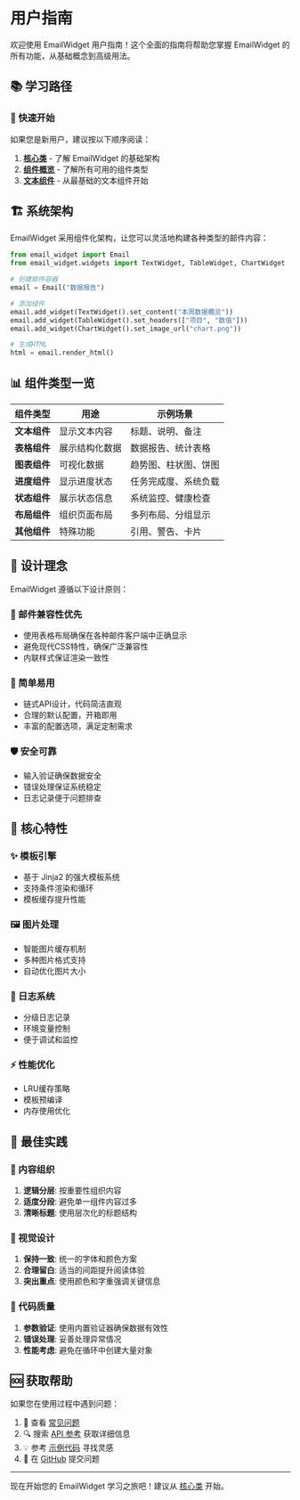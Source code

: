 # 用户指南

欢迎使用 EmailWidget 用户指南！这个全面的指南将帮助您掌握 EmailWidget 的所有功能，从基础概念到高级用法。

## 📚 学习路径

### 🚀 快速开始
如果您是新用户，建议按以下顺序阅读：

1. **[核心类](core-classes.md)** - 了解 EmailWidget 的基础架构
2. **[组件概览](widget-overview.md)** - 了解所有可用的组件类型
3. **[文本组件](text-widget.md)** - 从最基础的文本组件开始

## 🏗️ 系统架构

EmailWidget 采用组件化架构，让您可以灵活地构建各种类型的邮件内容：

```python
from email_widget import Email
from email_widget.widgets import TextWidget, TableWidget, ChartWidget

# 创建邮件容器
email = Email("数据报告")

# 添加组件
email.add_widget(TextWidget().set_content("本周数据概览"))
email.add_widget(TableWidget().set_headers(["项目", "数值"]))
email.add_widget(ChartWidget().set_image_url("chart.png"))

# 生成HTML
html = email.render_html()
```

## 📊 组件类型一览

| 组件类型 | 用途 | 示例场景 |
|---------|------|----------|
| **文本组件** | 显示文本内容 | 标题、说明、备注 |
| **表格组件** | 展示结构化数据 | 数据报告、统计表格 |
| **图表组件** | 可视化数据 | 趋势图、柱状图、饼图 |
| **进度组件** | 显示进度状态 | 任务完成度、系统负载 |
| **状态组件** | 展示状态信息 | 系统监控、健康检查 |
| **布局组件** | 组织页面布局 | 多列布局、分组显示 |
| **其他组件** | 特殊功能 | 引用、警告、卡片 |

## 🎨 设计理念

EmailWidget 遵循以下设计原则：

### 📱 邮件兼容性优先
- 使用表格布局确保在各种邮件客户端中正确显示
- 避免现代CSS特性，确保广泛兼容性
- 内联样式保证渲染一致性

### 🔧 简单易用
- 链式API设计，代码简洁直观
- 合理的默认配置，开箱即用
- 丰富的配置选项，满足定制需求

### 🛡️ 安全可靠
- 输入验证确保数据安全
- 错误处理保证系统稳定
- 日志记录便于问题排查

## 🔧 核心特性

### ✨ 模板引擎
- 基于 Jinja2 的强大模板系统
- 支持条件渲染和循环
- 模板缓存提升性能

### 🖼️ 图片处理
- 智能图片缓存机制
- 多种图片格式支持
- 自动优化图片大小

### 📝 日志系统
- 分级日志记录
- 环境变量控制
- 便于调试和监控

### ⚡ 性能优化
- LRU缓存策略
- 模板预编译
- 内存使用优化

## 🎯 最佳实践

### 📝 内容组织
1. **逻辑分层**: 按重要性组织内容
2. **适度分段**: 避免单一组件内容过多
3. **清晰标题**: 使用层次化的标题结构

### 🎨 视觉设计
1. **保持一致**: 统一的字体和颜色方案
2. **合理留白**: 适当的间距提升阅读体验
3. **突出重点**: 使用颜色和字重强调关键信息

### 🔧 代码质量
1. **参数验证**: 使用内置验证器确保数据有效性
2. **错误处理**: 妥善处理异常情况
3. **性能考虑**: 避免在循环中创建大量对象

## 🆘 获取帮助

如果您在使用过程中遇到问题：

1. 📖 查看 [常见问题](../getting-started/faq.md)
2. 🔍 搜索 [API 参考](../api/index.md) 获取详细信息
3. 💡 参考 [示例代码](../examples/index.md) 寻找灵感
4. 🐛 在 [GitHub](https://github.com/271374667/EmailWidget) 提交问题

---

现在开始您的 EmailWidget 学习之旅吧！建议从 [核心类](core-classes.md) 开始。 